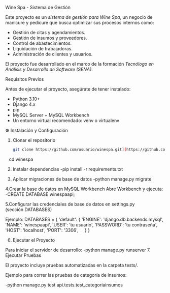 Wine Spa - Sistema de Gestión

Este proyecto es un *sistema de gestión para Wine Spa*, un negocio de manicure y pedicure que busca optimizar sus procesos internos como:

- Gestión de citas y agendamientos.  
- Gestión de insumos y proveedores.  
- Control de abastecimientos.  
- Liquidación de trabajadoras.  
- Administración de clientes y usuarios.  

El proyecto fue desarrollado en el marco de la formación *Tecnólogo en Análisis y Desarrollo de Software (SENA)*.


Requisitos Previos

Antes de ejecutar el proyecto, asegúrate de tener instalado:

- Python 3.10+  
- Django 4.x  
- pip  
- MySQL Server + MySQL Workbench  
- Un entorno virtual recomendado: venv o virtualenv


⚙ Instalación y Configuración

1. Clonar el repositorio
   ```bash
   git clone https://github.com/usuario/winespa.git](https://github.com/Samu1221212/Pruebas)
   cd winespa

2. Instalar dependencias
  -pip install -r requirements.txt

3. Aplicar migraciones de base de datos
  -python manage.py migrate

4.Crear la base de datos en MySQL Workbench
Abre Workbench y ejecuta:
  -CREATE DATABASE winespaapi;
  
5.Configurar las credenciales de base de datos en settings.py (sección DATABASES)

Ejemplo:
  DATABASES = {
    'default': {
        'ENGINE': 'django.db.backends.mysql',
        'NAME': 'winespaapi',
        'USER': 'tu usuario',
        'PASSWORD': 'tu contraseña',
        'HOST': 'localhost',
        'PORT': '3306',
    }
}

6. Ejecutar el Proyecto

Para iniciar el servidor de desarrollo:
  -python manage.py runserver
7. Ejecutar Pruebas

El proyecto incluye pruebas automatizadas en la carpeta tests/.

Ejemplo para correr las pruebas de categoría de insumos:

  -python manage.py test api.tests.test_categoriainsumos
